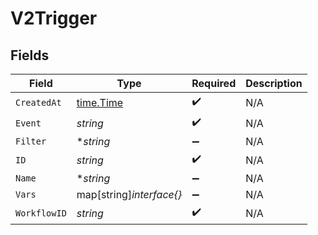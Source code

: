 # V2Trigger


## Fields

| Field                                     | Type                                      | Required                                  | Description                               |
| ----------------------------------------- | ----------------------------------------- | ----------------------------------------- | ----------------------------------------- |
| `CreatedAt`                               | [time.Time](https://pkg.go.dev/time#Time) | :heavy_check_mark:                        | N/A                                       |
| `Event`                                   | *string*                                  | :heavy_check_mark:                        | N/A                                       |
| `Filter`                                  | **string*                                 | :heavy_minus_sign:                        | N/A                                       |
| `ID`                                      | *string*                                  | :heavy_check_mark:                        | N/A                                       |
| `Name`                                    | **string*                                 | :heavy_minus_sign:                        | N/A                                       |
| `Vars`                                    | map[string]*interface{}*                  | :heavy_minus_sign:                        | N/A                                       |
| `WorkflowID`                              | *string*                                  | :heavy_check_mark:                        | N/A                                       |